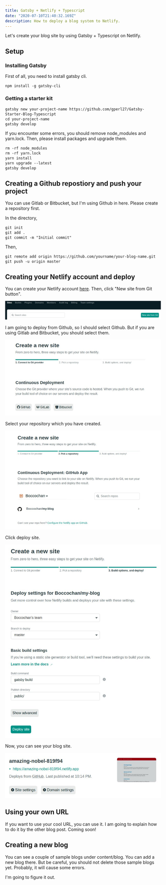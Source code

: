 ```yaml
---
title: Gatsby + Netlify + Typescript
date: "2020-07-10T21:40:32.169Z"
description: How to deploy a blog system to Netlify.
---
```


Let's create your blog site by using Gatsby + Typescript on Netlify.

## Setup

### Installing Gatsby

First of all, you need to install gatsby cli.

```
npm install -g gatsby-cli
```

### Getting a starter kit

```
gatsby new your-project-name https://github.com/gperl27/Gatsby-Starter-Blog-Typescript
cd your-project-name
gatsby develop
```

If you encounter some errors, you should remove node_modules and yarn.lock. Then, please install packages and upgrade them.

```
rm -rf node_modules
rm -rf yarn.lock
yarn install
yarn upgrade --latest
gatsby develop
```

## Creating a Github repostiory and push your project

You can use Gitlab or Bitbucket, but I'm using Github in here.
Please create a repository first.

In the directory,

```
git init
git add .
git commit -m "Initial commit"
```

Then,

```
git remote add origin https://github.com/yourname/your-blog-name.git
git push -u origin master
```

## Creating your Netlify account and deploy

You can create your Netlify account [here](https://app.netlify.com/). Then, click "New site from Git button".

![Netlify](./create-new-site-button.jpg)

I am going to deploy from Github, so I should select Github. But if you are using Gitlab and Bitbucket, you should select them.

![Netlify](./netlify-select-git.jpg)

Select your repository which you have created.

![Netlify](./netlify-select-repository.jpg)

Click deploy site.

![Netlify](./netlify-deploy.jpg)

Now, you can see your blog site.

![Netlify](./netlify-deployed.jpg)

## Using your own URL

If you want to use your cool URL, you can use it.
I am going to explain how to do it by the other blog post. Coming soon!

## Creating a new blog

You can see a couple of sample blogs under content/blog. You can add a new blog there. But be careful, you should not delete those sample blogs yet. Probably, it will cause some errors.

I'm going to figure it out.
